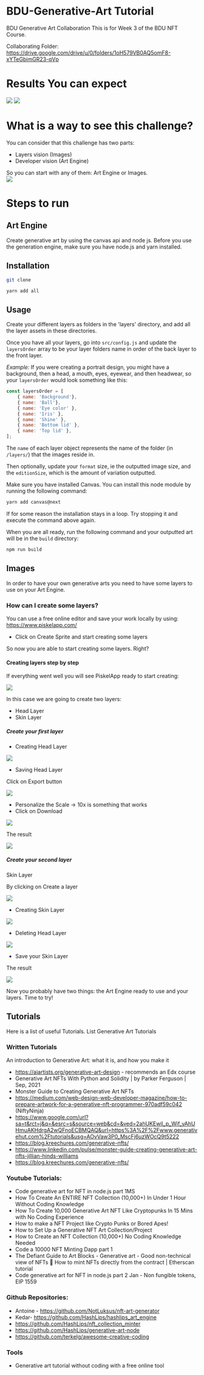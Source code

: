 # BDU-Generative-Art Tutorial
BDU Generative Art Collaboration
This is for Week 3 of the BDU NFT Course.

Collaborating Folder: https://drive.google.com/drive/u/0/folders/1oH579VB0AQ5omF8-xYTeGbimGR23-qVp

# Results You can expect
![](images/dev-f-punks.png)
![](images/dev-m-punks.png)

# What is a way to see this challenge?
You can consider that this challenge has two parts:
- Layers vision (Images)
- Developer vision (Art Engine)

So you can start with any of them: Art Engine or Images.
<br>
![](images/mindset.png)

# Steps to run 

## Art Engine

Create generative art by using the canvas api and node js. Before you use the generation engine, make sure you have node.js and yarn installed.

## Installation

```sh
git clone 

yarn add all
```

## Usage

Create your different layers as folders in the 'layers' directory, and add all the layer assets in these directories. 

Once you have all your layers, go into `src/config.js` and update the `layersOrder` array to be your layer folders name in order of the back layer to the front layer.

*Example:* If you were creating a portrait design, you might have a background, then a head, a mouth, eyes, eyewear, and then headwear, so your `layersOrder` would look something like this:

```js
const layersOrder = [
    { name: 'Background'},
    { name: 'Ball'},
    { name: 'Eye color' },
    { name: 'Iris' },
    { name: 'Shine' },
    { name: 'Bottom lid' },
    { name: 'Top lid' },
];
```

The `name` of each layer object represents the name of the folder (in `/layers/`) that the images reside in. 

Then optionally, update your `format` size, ie the outputted image size, and the `editionSize`, which is the amount of variation outputted.

Make sure you have installed Canvas. You can install this node module by running the following command:

```sh
yarn add canvas@next
```
If for some reason the installation stays in a loop. Try stopping it and execute the command above again.

When you are all ready, run the following command and your outputted art will be in the `build` directory:

```sh
npm run build
```
## Images

In order to have your own generative arts you need to have some layers to use on your Art Engine.

### How can I create some layers?

You can use a free online editor and save your work locally by using: https://www.piskelapp.com/

- Click on Create Sprite and start creating some layers

So now you are able to start creating some layers. Right?

#### Creating layers step by step

If everything went well you will see PiskelApp ready to start creating:

![](images/piskelapp-ready.png)

In this case we are going to create two layers:
- Head Layer
- Skin Layer

##### Create your first layer

- Creating Head Layer

![](images/piskelapp-first-layer.png)

- Saving Head Layer

Click on Export button

![](images/piskelapp-export-first-layer.png)

- Personalize the Scale -> 10x is something that works
- Click on Download

![](images/piskelapp-download-first-layer.png)

The result

![](images/piskelapp-result-first-layer.png)

##### Create your second layer

Skin Layer

By clicking on Create a layer

![](images/piskelapp-create-layer-button.png)

- Creating Skin Layer

![](images/piskelapp-creating-second-layer.png)

- Deleting Head Layer

![](images/piskelapp-deleting-first-layer.png)

- Save your Skin Layer

The result

![](images/piskelapp-result-second-layer.png)

Now you probably have two things: the Art Engine ready to use and your layers. Time to try!

## Tutorials
Here is a list of useful Tutorials. List Generative Art Tutorials

### Written Tutorials
An introduction to Generative Art: what it is, and how you make it
* https://aiartists.org/generative-art-design - recommends an Edx course
* Generative Art NFTs With Python and Solidity | by Parker Ferguson | Sep, 2021
* Monster Guide to Creating Generative Art NFTs
* https://medium.com/web-design-web-developer-magazine/how-to-prepare-artwork-for-a-generative-nft-programmer-970adf59c042 (NiftyNinja)
* https://www.google.com/url?sa=t&rct=j&q=&esrc=s&source=web&cd=&ved=2ahUKEwil_p_Wif_yAhUHmuAKHdrgA2wQFnoECBMQAQ&url=https%3A%2F%2Fwww.generativehut.com%2Ftutorials&usg=AOvVaw3P0_MscFj6uzWOcQ9t5222
* https://blog.kreechures.com/generative-nfts/
* https://www.linkedin.com/pulse/monster-guide-creating-generative-art-nfts-jillian-hinds-williams
* https://blog.kreechures.com/generative-nfts/

### Youtube Tutorials:

* Code generative art for NFT in node.js part 1MS
* How To Create An ENTIRE NFT Collection (10,000+) In Under 1 Hour Without Coding Knowledge
* How To Create 10,000 Generative Art NFT Like Cryptopunks In 15 Mins with No Coding Experience
* How to make a NFT Project like Crypto Punks or Bored Apes!
* How to Set Up a Generative NFT Art Collection/Project
* How to Create an NFT Collection (10,000+) No Coding Knowledge Needed
* Code a 10000 NFT Minting Dapp part 1
* The Defiant Guide to Art Blocks - Generative art - Good non-technical view of NFTs
🌿 How to mint NFTs directly from the contract | Etherscan tutorial
* Code generative art for NFT in node.js part 2
Jan - Non fungible tokens, EIP 1559 


### Github Repositories:
* Antoine - https://github.com/NotLuksus/nft-art-generator
* Kedar-
https://github.com/HashLips/hashlips_art_engine
* https://github.com/HashLips/nft_collection_minter
* https://github.com/HashLips/generative-art-node
* https://github.com/terkelg/awesome-creative-coding

### Tools
* Generative art tutorial without coding with a free online tool

